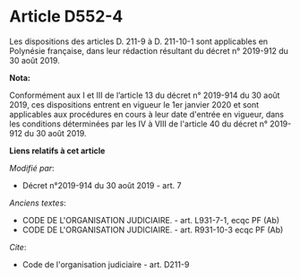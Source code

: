 # Article D552-4

Les dispositions des articles D. 211-9 à D. 211-10-1 sont applicables en Polynésie française, dans leur rédaction résultant
du décret n° 2019-912 du 30 août 2019.

**Nota:**

Conformément aux I et III de l’article 13 du décret n° 2019-914 du 30 août 2019, ces dispositions entrent en vigueur le 1er
janvier 2020 et sont applicables aux procédures en cours à leur date d'entrée en vigueur, dans les conditions déterminées par
les IV à VIII de l'article 40 du décret n° 2019-912 du 30 août 2019.

**Liens relatifs à cet article**

_Modifié par_:

  - Décret n°2019-914 du 30 août 2019 - art. 7

_Anciens textes_:

  - CODE DE L'ORGANISATION JUDICIAIRE. - art. L931-7-1, ecqc PF (Ab)
  - CODE DE L'ORGANISATION JUDICIAIRE. - art. R931-10-3 ecqc PF (Ab)

_Cite_:

  - Code de l'organisation judiciaire - art. D211-9
